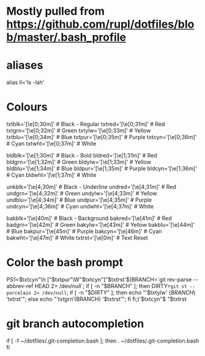 # Mostly pulled from https://github.com/rupl/dotfiles/blob/master/.bash_profile

# aliases
alias ll='ls -lah'

# Colours
txtblk='\[\e[0;30m\]' # Black - Regular
txtred='\[\e[0;31m\]' # Red
txtgrn='\[\e[0;32m\]' # Green
txtylw='\[\e[0;33m\]' # Yellow
txtblu='\[\e[0;34m\]' # Blue
txtpur='\[\e[0;35m\]' # Purple
txtcyn='\[\e[0;36m\]' # Cyan
txtwht='\[\e[0;37m\]' # White

bldblk='\[\e[1;30m\]' # Black - Bold
bldred='\[\e[1;31m\]' # Red
bldgrn='\[\e[1;32m\]' # Green
bldylw='\[\e[1;33m\]' # Yellow
bldblu='\[\e[1;34m\]' # Blue
bldpur='\[\e[1;35m\]' # Purple
bldcyn='\[\e[1;36m\]' # Cyan
bldwht='\[\e[1;37m\]' # White

unkblk='\[\e[4;30m\]' # Black - Underline
undred='\[\e[4;31m\]' # Red
undgrn='\[\e[4;32m\]' # Green
undylw='\[\e[4;33m\]' # Yellow
undblu='\[\e[4;34m\]' # Blue
undpur='\[\e[4;35m\]' # Purple
undcyn='\[\e[4;36m\]' # Cyan
undwht='\[\e[4;37m\]' # White

bakblk='\[\e[40m\]'   # Black - Background
bakred='\[\e[41m\]'   # Red
badgrn='\[\e[42m\]'   # Green
bakylw='\[\e[43m\]'   # Yellow
bakblu='\[\e[44m\]'   # Blue
bakpur='\[\e[45m\]'   # Purple
bakcyn='\[\e[46m\]'   # Cyan
bakwht='\[\e[47m\]'   # White
txtrst='\[\e[0m\]'    # Text Reset

# Color the bash prompt
PS1=$txtcyn"\h ["$txtpur"\W"$txtcyn"]"$txtrst'$(BRANCH=`git rev-parse --abbrev-ref HEAD 2> /dev/null`; if [ -n "$BRANCH" ]; then DIRTY=`git st --porcelain 2> /dev/null`; if [ -n "$DIRTY" ]; then echo "'$txtylw' ($BRANCH) '$txtrst'"; else echo "'$txtgrn' ($BRANCH) '$txtrst'"; fi fi;)'$txtcyn"\$ "$txtrst

# git branch autocompletion
if [ -f ~/dotfiles/.git-completion.bash ]; then
  . ~/dotfiles/.git-completion.bash
fi
